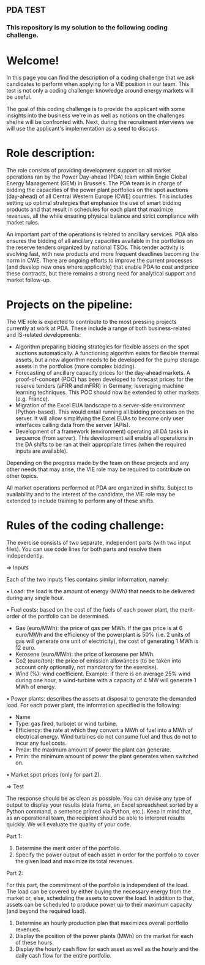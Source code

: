 ## PDA TEST

### This repository is my solution to the following coding challenge.

# Welcome! 

In this page you can find the description of a coding challenge that we ask candidates to perform when applying for a VIE position in our team. This test is not only a coding challenge: knowledge around energy markets will be useful. 

The goal of this coding challenge is to provide the applicant with some insights into the business we're in as well as notions on the challenges she/he will be confronted with. Next, during the recruitment interviews we will use the applicant's implementation as a seed to discuss.

# Role description:

The role consists of providing development support on all market operations ran by the Power Day-ahead (PDA) team within Engie Global Energy Management (GEM) in Brussels. The PDA team is in charge of bidding the capacities of the power plant portfolios on the spot auctions (day-ahead) of all Central Western Europe (CWE) countries. This includes setting up optimal strategies that emphasize the use of smart bidding products and that result in schedules for each plant that maximize revenues, all the while ensuring physical balance and strict compliance with market rules.

An important part of the operations is related to ancillary services. PDA also ensures the bidding of all ancillary capacities available in the portfolios on the reserve tenders organized by national TSOs. This tender activity is evolving fast, with new products and more frequent deadlines becoming the norm in CWE. There are ongoing efforts to improve the current processes (and develop new ones where applicable) that enable PDA to cost and price these contracts, but there remains a strong need for analytical support and market follow-up.

# Projects on the pipeline:

The VIE role is expected to contribute to the most pressing projects currently at work at PDA. These include a range of both business-related and IS-related developments:
- Algorithm preparing bidding strategies for flexible assets on the spot auctions automatically. A functioning algorithm exists for flexible thermal assets, but a new algorithm needs to be developed for the pump storage assets in the portfolios (more complex bidding).
- Forecasting of ancillary capacity prices for the day-ahead markets. A proof-of-concept (POC) has been developed to forecast prices for the reserve tenders (aFRR and mFRR) in Germany, leveraging machine learning techniques. This POC should now be extended to other markets (e.g. France).
- Migration of the Excel EUA landscape to a server-side environment (Python-based). This would entail running all bidding processes on the server. It will allow simplifying the Excel EUAs to become only user interfaces calling data from the server (APIs).
- Development of a framework (environment) operating all DA tasks in sequence (from server). This development will enable all operations in the DA shifts to be ran at their appropriate times (when the required inputs are available). 

Depending on the progress made by the team on these projects and any other needs that may arise, the VIE role may be required to contribute on other topics.

All market operations performed at PDA are organized in shifts. Subject to availability and to the interest of the candidate, the VIE role may be extended to include training to perform any of these shifts.

# Rules of the coding challenge: 

The exercise consists of two separate, independent parts (with two input files). You can use code lines for both parts and resolve them independently.

=> Inputs

Each of the two inputs files contains similar information, namely:

• Load: the load is the amount of energy (MWh) that needs to be delivered during any single hour.

• Fuel costs: based on the cost of the fuels of each power plant, the merit-order of the portfolio can be determined.

- Gas (euro/MWh): the price of gas per MWh. If the gas price is at 6 euro/MWh and the efficiency of the powerplant is 50% (i.e. 2 units of gas will generate one unit of electricity), the cost of generating 1 MWh is 12 euro.
- Kerosene (euro/MWh): the price of kerosene per MWh.
- Co2 (euro/ton): the price of emission allowances (to be taken into account only optionally, not mandatory for the exercise).
- Wind (%): wind coefficient. Example: if there is on average 25% wind during one hour, a wind-turbine with a capacity of 4 MW will generate 1 MWh of energy.

• Power plants: describes the assets at disposal to generate the demanded load. For each power plant, the information specified is the following:

-	Name
-	Type: gas fired, turbojet or wind turbine.
-	Efficiency: the rate at which they convert a MWh of fuel into a MWh of electrical energy. Wind turbines do not consume fuel and thus do not to incur any fuel costs.
-	Pmax: the maximum amount of power the plant can generate.
-	Pmin: the minimum amount of power the plant generates when switched on.

• Market spot prices (only for part 2).

=> Test

The response should be as clean as possible. You can devise any type of output to display your results (data frame, an Excel spreadsheet sorted by a Python command, a sentence printed via Python, etc.). Keep in mind that, as an operational team, the recipient should be able to interpret results quickly. We will evaluate the quality of your code.

Part 1:

1.	Determine the merit order of the portfolio.
2.	Specify the power output of each asset in order for the portfolio to cover the given load and maximize its total revenues.

Part 2:

For this part, the commitment of the portfolio is independent of the load. The load can be covered by either buying the necessary energy from the market or, else, scheduling the assets to cover the load. In addition to that, assets can be scheduled to produce power up to their maximum capacity (and beyond the required load).

1.	Determine an hourly production plan that maximizes overall portfolio revenues.
2.	Display the position of the power plants (MWh) on the market for each of these hours.
3.	Display the hourly cash flow for each asset as well as the hourly and the daily cash flow for the entire portfolio.


